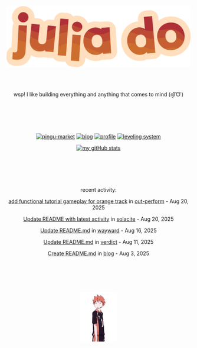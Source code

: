 <div align="center">
<img src="images/redYellowName_lightBeige.png" width="500">

<br></br>

<p>wsp! I like building everything and anything that comes to mind (ദ്ദി˙ᗜ˙)</p>

<br></br><br></br>

<!-- repo cards!! -->
[![pingu-market](https://github-readme-stats.vercel.app/api/pin/?username=solacite&repo=pingu-market&theme=slateorange&hide_border=true&description_lines_count=2)](https://github.com/anuraghazra/github-readme-stats)
[![blog](https://github-readme-stats.vercel.app/api/pin/?username=solacite&repo=blog&theme=slateorange&hide_border=true&description_lines_count=2)](https://github.com/anuraghazra/github-readme-stats)
[![profile](https://github-readme-stats.vercel.app/api/pin/?username=solacite&repo=profile&theme=slateorange&hide_border=true&description_lines_count=2)](https://github.com/anuraghazra/github-readme-stats)
[![leveling system](https://github-readme-stats.vercel.app/api/pin/?username=solacite&repo=TextBased_LevelingSystem&theme=slateorange&hide_border=true&description_lines_count=2)](https://github.com/anuraghazra/github-readme-stats)

[![my gitHub stats](https://github-readme-stats.vercel.app/api?username=solacite&theme=slateorange&hide_border=true&bg_color=00000000&hide=prs)](https://github.com/anuraghazra/github-readme-stats)

<br></br><br></br>

<!-- RECENT_ACTIVITY_START -->
recent activity:

[add functional tutorial gameplay for orange track](https://github.com/solacite/out-perform/commit/f898dea320bd9db588a3111109be1c7493ea4f61) in [out-perform](https://github.com/solacite/out-perform) - Aug 20, 2025

[Update README with latest activity](https://github.com/solacite/solacite/commit/8c70b55df3889801255f677ae16ab5b3629e044c) in [solacite](https://github.com/solacite/solacite) - Aug 20, 2025

[Update README.md](https://github.com/solacite/wayward/commit/cd4d467324d5e32b36d158242d0997ff86b4eeb6) in [wayward](https://github.com/solacite/wayward) - Aug 16, 2025

[Update README.md](https://github.com/solacite/verdict/commit/8c48a48138169b5400ecc4a548e25d66f592fae8) in [verdict](https://github.com/solacite/verdict) - Aug 11, 2025

[Create README.md](https://github.com/solacite/blog/commit/570aca2907f60254767c637abca201c142c51da1) in [blog](https://github.com/solacite/blog) - Aug 3, 2025


<!-- RECENT_ACTIVITY_END -->

</div>

<br></br><br></br>

<div align="center">
    <img src="images/hinata.gif" width="100">
</div>